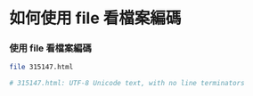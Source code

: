 # 如何使用 file 看檔案編碼

### 使用 file 看檔案編碼
```sh
file 315147.html

# 315147.html: UTF-8 Unicode text, with no line terminators
```
